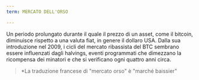 ```yaml
---
term: MERCATO DELL'ORSO

---
```

Un periodo prolungato durante il quale il prezzo di un asset, come il bitcoin, diminuisce rispetto a una valuta fiat, in genere il dollaro USA. Dalla sua introduzione nel 2009, i cicli del mercato ribassista del BTC sembrano essere influenzati dagli halvings, eventi programmati che dimezzano la ricompensa dei minatori e che si verificano ogni quattro anni circa.

> *La traduzione francese di "mercato orso" è "marché baissier"